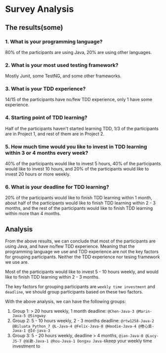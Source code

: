 # Survey Analysis

## The results(some)

### 1. What is your programming language?
80% of the participants are using Java, 20% are using other languages.

### 2. What is your most used testing framework?
Mostly Junit, some TestNG, and some other frameworks.

### 3. What is your TDD experience?
14/15 of the participants have no/few TDD experience, only 1 have some experience.

### 4. Starting point of TDD learning?
Half of the participants haven't started learning TDD, 1/3 of the participants are in Project 1, and rest of them are in Project 2.

### 5. How much time would you like to invest in TDD learning within 3 or 4 months every week?
40% of the participants would like to invest 5 hours, 40% of the participants would like to invest 10 hours, and 20% of the participants would like to invest 20 hours or more weekly.

### 6. What is your deadline for TDD learning?
20% of the participants would like to finish TDD learning within 1 month, about half of the participants would like to finish TDD learning within 2 - 3 months, and the rest of the participants would like to finish TDD learning within more than 4 months.

## Analysis

From the above results, we can conclude that most of the participants are using Java, and have no/few TDD experience. Meaning that the programming language we use and TDD experience are not the key factors for grouping participants. Neither the TDD experience nor tesing framework we use are.

Most of the participants would like to invest 5 - 10 hours weekly, and would like to finish TDD learning within 2 - 3 months.

The key factors for grouping participants are `weekly time investment` and `deadline`, we should group participants based on these two factors.

With the above analysis, we can have the following groups:

1. Group 1: > 20 hours weekly, 1 month deadline: `@Chen-Java-3 @Marin-Java-5 @Singway`
2. Group 2: 5 - 10 hours weekly, 2 - 3 months deadline: 
`@rtw1258-Java-2 @Biluata_Python_7 @L-Java-4 @Felix-Java-8 @Hoodie-Java-4 @卷心菜-Java-1 @Id-java-3`
3. Group 3: 5 - 20 hours weekly, deadline > 4 months, `@ian-Java-0 @Lucy-JS-7 @长歌-Java-1 @hou-Java-1 Dongxu Java-6`keep your weekly time investment to